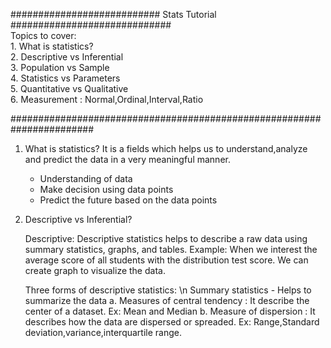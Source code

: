########################### Stats Tutorial ############################# \
Topics to cover: \
         1. What is statistics? \
	 2. Descriptive vs Inferential \
	 3. Population vs Sample \
	 4. Statistics vs Parameters \
	 5. Quantitative vs Qualitative \
	 6. Measurement : Normal,Ordinal,Interval,Ratio

#######################################################################


1. What is statistics?
   It is a fields which helps us to understand,analyze and predict the data in a very meaningful manner.
     * Understanding of data
     * Make decision using data points
     * Predict the future based on the data points

2. Descriptive vs Inferential?
   
      Descriptive: Descriptive statistics helps to describe a raw data using summary statistics, graphs, and tables.
              Example: When we interest the average score of all students with the distribution test score. We can create graph to visualize the data.
   
      Three forms of descriptive statistics: \n
      Summary statistics - Helps to summarize the data
                       a. Measures of central tendency : It describe the center of a dataset. Ex: Mean and Median
		       b. Measure of dispersion : It describes how the data are dispersed or spreaded. Ex: Range,Standard deviation,variance,interquartile range. 



